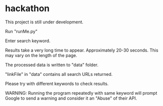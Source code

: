 # hackathon
This project is still under development.

Run "runMe.py"

Enter search keyword.

Results take a very long time to appear. Approximately 20-30 seconds. This 
may vary on the length of the page.

The processed data is written to "data" folder.

"linkFile" in "data" contains all search URLs returned.

Please try with different keywords to check results.

WARNING: Running the program repeatedly with same keyword will prompt Google to send a warning and consider it an "Abuse" of their API.
